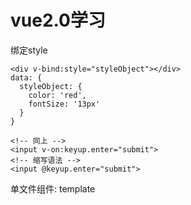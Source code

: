 # vue2.0学习 #

绑定style

    <div v-bind:style="styleObject"></div>
    data: {
      styleObject: {
        color: 'red',
        fontSize: '13px'
      }
    }
    
    <!-- 同上 -->
    <input v-on:keyup.enter="submit">
    <!-- 缩写语法 -->
    <input @keyup.enter="submit">

单文件组件: template <script> <style scoped> 需要 webPack 解析

- 在 .vue 组件, data 必须是一个函数，它return（返回一个对象），这个返回的对象的数据，供组件实现。
